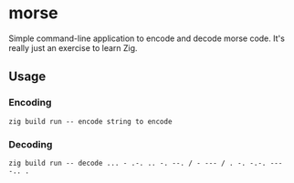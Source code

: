 # morse

Simple command-line application to encode and decode morse code. It's really just an exercise to learn Zig.

## Usage

### Encoding

```
zig build run -- encode string to encode
```

### Decoding

```
zig build run -- decode ... - .-. .. -. --. / - --- / . -. -.-. --- -.. .
```
